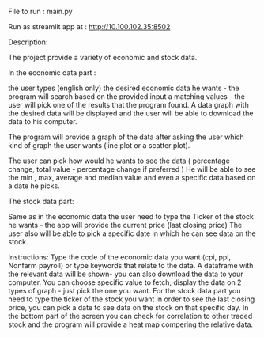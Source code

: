 File to run :
main.py 

Run as streamlit app at : http://10.100.102.35:8502

Description:

The project provide a variety of economic and stock data.

In the economic data part :

the user types (english only) 
the desired economic data he wants - the program will search based on the provided
input a matching values -  the user will pick one of the results that the program found.
A data graph with the desired data will be displayed and the user will 
be able to download the data to his computer.

The program will provide a graph of the data after asking the user which kind
of graph the user wants (line plot or a scatter plot).

The user can pick how would he wants to 
see the data ( percentage change, total value - percentage change if preferred )
He will be able to see the min , max, average and median value
and even a specific data based on a date he picks.


The stock data part:

Same as in the economic data the user need to type the Ticker of 
the stock he wants - the app will provide the current price (last closing price)
The user also will be able to pick a specific date in which he can see 
data on the stock. 

Instructions:
Type the code of the economic data you want (cpi, ppi, Nonfarm payroll) 
or type keywords that relate to the data.
A dataframe with the relevant data will be shown- you can also download the data
to your computer. 
You can choose specific value to fetch, display the data 
on 2 types of graph - just pick the one you want.
For the stock data part you need to type the ticker of the stock you want 
in order to see the last closing price, you can pick a date to see data 
on the stock on that specific day. 
In the bottom part of the screen you can check for correlation
to other traded stock and the program will provide a heat map
compering the relative data.


